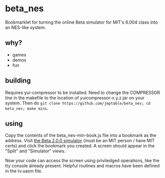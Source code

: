beta_nes
========

Bookmarklet for turning the online Beta simulator for MIT's 6.004 class into an NES-like system.

why?
----

* games
* demos
* fun

building
--------

Requires yui-compressor to be installed. Need to change the COMPRESSOR line in the makefile to the location of yuicompressor-x.y.z.jar on your system. Then do `git clone https://github.com/jmptable/beta_nes; cd beta_nes; make mini`.

using
-----

Copy the contents of the beta_nes-min-book.js file into a bookmark as the address. Visit [the Beta 2.0.0 simulator](https://6004.mit.edu/coursewarex/bsim.html) (must be an MIT person / have MIT certs) and click the bookmark you created. A screen should appear in the "Split" and "Simulator" views.

Now your code can access the screen using priviledged operations, like the tty console already present. Helpful routines and macros have been defined in the tv.uasm file.
